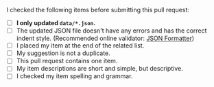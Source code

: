 I checked the following items before submitting this pull request:

- [ ] **I only updated `data/*.json`.**
- [ ] The updated JSON file doesn't have any errors and has the correct indent style. (Recommended online validator: [JSON Formatter](https://jsonformatter.curiousconcept.com))
- [ ] I placed my item at the end of the related list.
- [ ] My suggestion is not a duplicate.
- [ ] This pull request contains one item.
- [ ] My item descriptions are short and simple, but descriptive.
- [ ] I checked my item spelling and grammar.
